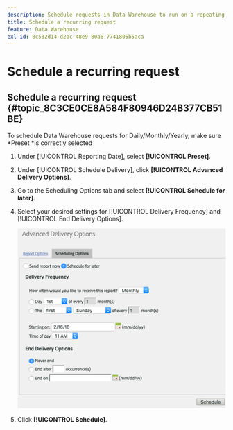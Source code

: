 ```yaml
---
description: Schedule requests in Data Warehouse to run on a repeating basis.
title: Schedule a recurring request
feature: Data Warehouse
exl-id: 8c532d14-d2bc-48e9-80a6-7741805b5aca
---
```

# Schedule a recurring request

## Schedule a recurring request {#topic_8C3CE0CE8A584F80946D24B377CB51BE}

To schedule Data Warehouse requests for Daily/Monthly/Yearly, make sure &#42;Preset &#42;is correctly selected

1. Under [!UICONTROL Reporting Date], select **[!UICONTROL Preset]**.

1. Under [!UICONTROL Schedule Delivery], click **[!UICONTROL Advanced Delivery Options]**.

1. Go to the Scheduling Options tab and select **[!UICONTROL Schedule for later]**.
1. Select your desired settings for [!UICONTROL Delivery Frequency] and [!UICONTROL End Delivery Options].

   ![](assets/dw_schedule.png)

1. Click **[!UICONTROL Schedule]**.
